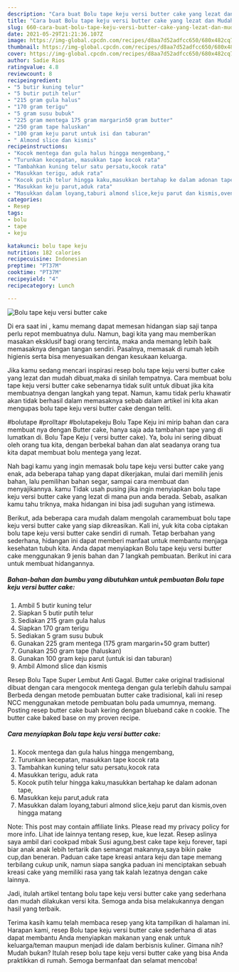 ```yaml
---
description: "Cara buat Bolu tape keju versi butter cake yang lezat dan Mudah Dibuat"
title: "Cara buat Bolu tape keju versi butter cake yang lezat dan Mudah Dibuat"
slug: 660-cara-buat-bolu-tape-keju-versi-butter-cake-yang-lezat-dan-mudah-dibuat
date: 2021-05-29T21:21:36.107Z
image: https://img-global.cpcdn.com/recipes/d8aa7d52adfcc650/680x482cq70/bolu-tape-keju-versi-butter-cake-foto-resep-utama.jpg
thumbnail: https://img-global.cpcdn.com/recipes/d8aa7d52adfcc650/680x482cq70/bolu-tape-keju-versi-butter-cake-foto-resep-utama.jpg
cover: https://img-global.cpcdn.com/recipes/d8aa7d52adfcc650/680x482cq70/bolu-tape-keju-versi-butter-cake-foto-resep-utama.jpg
author: Sadie Rios
ratingvalue: 4.8
reviewcount: 8
recipeingredient:
- "5 butir kuning telur"
- "5 butir putih telur"
- "215 gram gula halus"
- "170 gram terigu"
- "5 gram susu bubuk"
- "225 gram mentega 175 gram margarin50 gram butter"
- "250 gram tape haluskan"
- "100 gram keju parut untuk isi dan taburan"
- " Almond slice dan kismis"
recipeinstructions:
- "Kocok mentega dan gula halus hingga mengembang,"
- "Turunkan kecepatan, masukkan tape kocok rata"
- "Tambahkan kuning telur satu persatu,kocok rata"
- "Masukkan terigu, aduk rata"
- "Kocok putih telur hingga kaku,masukkan bertahap ke dalam adonan tape,"
- "Masukkan keju parut,aduk rata"
- "Masukkan dalam loyang,taburi almond slice,keju parut dan kismis,oven hingga matang"
categories:
- Resep
tags:
- bolu
- tape
- keju

katakunci: bolu tape keju 
nutrition: 182 calories
recipecuisine: Indonesian
preptime: "PT37M"
cooktime: "PT37M"
recipeyield: "4"
recipecategory: Lunch

---
```



![Bolu tape keju versi butter cake](https://img-global.cpcdn.com/recipes/d8aa7d52adfcc650/680x482cq70/bolu-tape-keju-versi-butter-cake-foto-resep-utama.jpg)

Di era  saat ini , kamu memang dapat memesan hidangan siap saji tanpa perlu repot membuatnya dulu. Namun, bagi kita yang mau memberikan masakan eksklusif bagi orang tercinta, maka anda memang lebih baik memasaknya dengan tangan sendiri. Pasalnya, memasak di rumah lebih higienis serta bisa menyesuaikan dengan kesukaan keluarga.

Jika kamu sedang mencari inspirasi resep bolu tape keju versi butter cake yang lezat dan mudah dibuat,maka di sinilah tempatnya. Cara membuat bolu tape keju versi butter cake  sebenarnya tidak sulit untuk dibuat jika kita membuatnya dengan langkah yang tepat. Namun, kamu tidak perlu khawatir akan tidak berhasil dalam memasaknya 
sebab dalam artikel ini kita akan mengupas bolu tape keju versi butter cake dengan teliti.  

#bolutape #prolltapr #bolutapekeju Bolu Tape Keju ini mirip bahan dan cara membuat nya dengan Butter cake, hanya saja ada tambahan tape yang di lumatkan di. Bolu Tape Keju ( versi butter cake). Ya, bolu ini sering dibuat oleh orang tua kita, dengan berbekal bahan dan alat seadanya orang tua kita dapat membuat bolu mentega yang lezat.

Nah bagi kamu yang ingin memasak bolu tape keju versi butter cake yang enak, ada beberapa tahap yang dapat dikerjakan, mulai dari memilih jenis bahan, lalu pemilihan bahan segar, sampai cara membuat dan menyajikannya. kamu Tidak usah pusing jika ingin menyiapkan bolu tape keju versi butter cake yang lezat di mana pun anda berada. Sebab, asalkan kamu  tahu triknya, maka hidangan ini bisa jadi suguhan yang istimewa.

Berikut, ada beberapa cara mudah dalam mengolah caramembuat bolu tape keju versi butter cake yang siap dikreasikan. Kali ini, yuk kita coba ciptakan bolu tape keju versi butter cake sendiri di rumah. Tetap berbahan yang sederhana, hidangan ini dapat memberi manfaat untuk membantu menjaga kesehatan tubuh kita. Anda dapat menyiapkan Bolu tape keju versi butter cake menggunakan 9 jenis bahan dan 7 langkah pembuatan. Berikut ini cara untuk membuat hidangannya.

<!--inarticleads1-->

##### Bahan-bahan dan bumbu yang dibutuhkan untuk pembuatan Bolu tape keju versi butter cake:

1. Ambil 5 butir kuning telur
1. Siapkan 5 butir putih telur
1. Sediakan 215 gram gula halus
1. Siapkan 170 gram terigu
1. Sediakan 5 gram susu bubuk
1. Gunakan 225 gram mentega (175 gram margarin+50 gram butter)
1. Gunakan 250 gram tape (haluskan)
1. Gunakan 100 gram keju parut (untuk isi dan taburan)
1. Ambil  Almond slice dan kismis


Resep Bolu Tape Super Lembut Anti Gagal. Butter cake original tradisional dibuat dengan cara mengocok mentega dengan gula terlebih dahulu sampai Berbeda dengan metode pembuatan butter cake tradisional, kali ini resep NCC menggunakan metode pembuatan bolu pada umumnya, memang. Posting resep butter cake buah kering dengan blueband cake n cookie. The butter cake baked base on my proven recipe. 

<!--inarticleads2-->

##### Cara menyiapkan Bolu tape keju versi butter cake:

1. Kocok mentega dan gula halus hingga mengembang,
1. Turunkan kecepatan, masukkan tape kocok rata
1. Tambahkan kuning telur satu persatu,kocok rata
1. Masukkan terigu, aduk rata
1. Kocok putih telur hingga kaku,masukkan bertahap ke dalam adonan tape,
1. Masukkan keju parut,aduk rata
1. Masukkan dalam loyang,taburi almond slice,keju parut dan kismis,oven hingga matang


Note: This post may contain affiliate links. Please read my privacy policy for more info. Lihat ide lainnya tentang resep, kue, kue lezat. Resep aslinya saya ambil dari cookpad mbak Susi agung,best cake tape keju forever, tapi biar anak anak lebih tertarik dan semangat makannya,saya bikin pake cup,dan beneran. Paduan cake tape kreasi antara keju dan tape memang terbilang cukup unik, namun siapa sangka paduan ini menciptakan sebuah kreasi cake yang memiliki rasa yang tak kalah lezatnya dengan cake lainnya. 

Jadi, itulah artikel tentang  bolu tape keju versi butter cake  yang sederhana dan mudah dilakukan versi kita. Semoga anda bisa melakukannya dengan hasil yang terbaik. 

Terima kasih kamu telah membaca resep yang kita tampilkan di halaman ini. Harapan kami, resep  Bolu tape keju versi butter cake sederhana di atas dapat membantu Anda menyiapkan makanan yang enak untuk keluarga/teman maupun menjadi ide dalam berbisnis kuliner. Gimana nih? Mudah bukan? Itulah resep bolu tape keju versi butter cake yang bisa Anda praktikkan di rumah. Semoga bermanfaat dan selamat mencoba!

